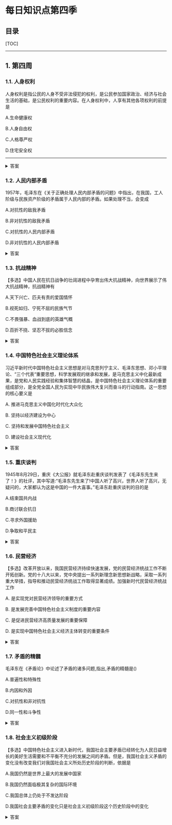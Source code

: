 每日知识点第四季
===

目录
---

[TOC]

---

## 1. 第四周

### 1.1. 人身权利

人身权利是指公民的人身不受非法侵犯的权利，是公民参加国家政治、经济与社会生活的基础，是公民权利的重要内容。在人身权利中，人享有其他各项权利的前提是

A.生命健康权

B.人身自由权

C.人格尊严权

D.住宅安全权

---

<details>
<summary>答案</summary>
答案：A<br>
知识点归属：思修第六章《尊法学法守法用法》第六节-依法行使权利和履行义务。<br>
我国宪法法律规定了公民享有一系列权利，主要包括政治权利、人身权利、财产权利、社会经济权利、宗教信仰及文化权利等。<br>
其中人身权利包括生命健康权、人身自由权、人格尊严权、住宅安全权、通信自由权。
生命权是人最基本、最原始的权利，具有神圣性和不可转让性，不可非法剥夺，享有生命权是人享有各项其他权利的前提。
</details>

### 1.2. 人民内部矛盾

1957年，毛泽东在《关于正确处理人民内部矛盾的问题》中指出，在我国，工人阶级与民族资产阶级的矛盾属于人民内部的矛盾。如果处理不当，会变成

A.对抗性的敌我矛盾

B.非对抗性的敌我矛盾

C.对抗性的人民内部矛盾

D.非对抗性的人民内部矛盾

<details>
<summary>答案</summary>
答案：A<br>
知识点归属：毛概第四章《社会主义建设道路初步探索的理论成果》第一节-初步探索的重要思想成果。<br>
社会主义社会的矛盾反映在政治上可以划分为敌我矛盾和人民内部矛盾，这是两类性质完全不同的矛盾。敌我矛盾是根本利益对立基础上的矛盾，因而是对抗性的矛盾。一般来说，人民内部矛盾是在人民根本利益一基础上的矛盾，因而是非对抗的矛盾，人民内部矛盾不是对抗性的，但如果处理不当，也可能发生对抗。
</details>

### 1.3. 抗战精神

【多选】中国人民在抗日战争的壮阔进程中孕育出伟大抗战精神，向世界展示了伟大抗战精神，抗战精神有

A.天下兴亡、匹夫有责的爱国情怀

B.视死如归、宁死不屈的民族气节

C.不畏强暴、血战到底的英雄气概

D.百折不挠、坚忍不拔的必胜信念

<details>
<summary>答案</summary>
答案：ABCD<br>
知识点归属：时政<br>
2014年9月3日，习近平总书记在纪念中国人民抗日战争暨世界反法西斯战争胜利69周年座谈会上的讲话中指出了抗战精神的深刻内涵：“中国人民向世界展示了天下兴亡、匹夫有责的爱国情怀，视死如归、宁死不屈的民族气节，不畏强暴、血战到底的英雄气概，百折不挠、坚忍不拔的必胜信念。”伟大的抗战精神，是中国人民弥足珍贵的精神财富，是激励中国人民克服一切艰难险阻、为实现中华民族伟大复兴而奋斗的强大精神动力。
</details>

### 1.4. 中国特色社会主义理论体系

习近平新时代中国特色社会主义思想是对马克思列宁主义、毛泽东思想、邓小平理论、“三个代表“重要思想，科学发展观的继承和发展，是马克思主义中化最新成果，是党和人民实践经验和集体智慧的结晶，是中国特色社会主义理论体系的重要组成部分，是全党全国人民为实现中华民族伟大复兴而奋斗的行动指南。这一思想的核心要义是

A. 推进马克思主义中国化时代化大众化

B. 坚持以经济建设为中心

C. 坚持和发展中国特色社会主义

D. 建设社会主义现代化

<details>
<summary>答案</summary>

答案：C<br>
知识点归属：毛中特第八章《习近平新时代中国特色社会主义思想及其历史地位》第二节习近平新时代中国特色社会主义思想的主要内容<br>
坚持和发展中国特色社会主义，是改革开放以来我们党全部理论和实践的**鲜明主题**，也是习近平新时代中国特色社会主义思想的**核心要义**。<br>
**核心内容**：八个明确<br>

1. 明确坚持和发展中国特色社会主义，**总任务**是实现社会主义现代化和中华民族伟大复兴，在全面建成小康社会的基础上，分两步走在本世纪中叶建成富强民主文明和谐美丽的**社会主义现代化强国**。
2. 明确新时代我国社会**主要矛盾**是人民日益增长的美好生活需要和不平衡不充分的发展之间的矛盾，必须坚持以人民为中心的发展思想，不断促进人的全面发展、全体人民共同富裕。
3. 明确中国特色社会主义事业**总体布局是“五位一体”**、**战略布局是“四个全面”**，强调坚定**道路自信、理论自信、制度自信、文化自信**。
4. 明确全面深化改革**总目标**是完善和发展中国特色社会主义制度、推进国家治理体系和治理能力现代化。
5. 明确全面推进**依法治国总目标**是建设中国特色社会主义法治体系、建设社会主义法治国家。
6. 明确党在**新时代的强军目标**是建设一支听党指挥、能打胜仗、作风优良的人民军队，把人民军队建设成为世界一流军队。
7. 明确**中国特色大国外交**要推动构建新型国际关系，推动构建人类命运共同体。
8. 明确**中国特色社会主义最本质的特征**是**中国共产党领导**，中国特色社会主义制度的**最大优势**是**中国共产党领导**，党是最高政治领导力量，提出新时代党的建设总要求，突出政治建设在党的建设中的重要地位。

</details>

### 1.5. 重庆谈判

1945年8月29日，重庆《大公报》就毛泽东赴重庆谈判发表了《毛泽东先生来了！》的社评，其中写道:“毛泽东先生来了!中国人听了高兴，世界人听了高兴，无疑问的，大家都认为这是中国的一件大喜事。”毛泽东赴重庆谈判的目的是

A.结束国共内战

B.商讨联合抗日

C.寻求外国援助

D.争取和平民主

<details>
<summary>答案</summary>

答案：D<br>
知识点归属：近代史第七章《为新中国而奋斗》第一节从争取和平民主到进行自卫战争<br>
1945年10月10日，重庆和谈结束，国共双方签署《政府与中共代表会谈纪要》，即“双十协定”，确认和平建国的基本方针，同意“长期合作，坚决避免内战”。<br>
当时抗日战争已经结束，国共内战还未开始，所以$AB$错误，$C$和重庆谈判无关。所以选择$D$。
</details>

### 1.6. 民营经济

【多选】改革开放以来，我国民营经济持续快速发展，党的民营经济统战工作不断开拓创新。党的十八大以来，党中央提出一系列新理念新思想新战略，采取一系列重大举措，指导和推动民营经济统战工作取得显著成绩。加强新时代民营经济统战工作

A. 是实现党对民营经济领导的重要方式

B. 是发展完善中国特色社会主义制度的重要内容

C. 是促进民营经济高质量发展的重要保障

D. 是实现中国特色社会主义经济主体转变的重要条件

<details>
<summary>答案</summary>

答案：ABC<br>
知识点归属：毛泽东思想和中国特色社会主义理论体系概论第六章《“三个代表”重要思想》第二节“三个代表”重要思想的核心观点和主要内容<br>
党的十四大正式把**建立社会主义市场经济体制**确立为我国**经济体制改革的目标**。<br>
建设社会主义市场经济体制，必须**坚持和完善公有制为主体、多种所有制经济共同发展的社会主义基本经济制度**。必须毫不动摇地巩固和发展公有制经济。必须毫不动摇地巩固和发展公有制经济。必须毫不动摇地鼓励、支持和引导非公有制经济发展。<br>
个体、私营等各种形式的非公有制经济是社会主义市场经济的**重要组成部分**，对充分调动社会个方面的积极性、加快生产力发展具有重要作用。
</details>

### 1.7. 矛盾的精髓

毛泽东在《矛盾论》中论述了矛盾的诸多问题,指出,矛盾的精髓是()

A.普遍性和特殊性

B.内因和外因

C.对抗性和非对抗性

D.同一性和斗争性

<details>
<summary>答案</summary>
答案：A<br>
知识点归属：马原第二章《世界的物质性及其发展规律》第二节事物的普遍联系与永恒发展<br>
矛盾的共性和个性（即普遍性与特殊性）、绝对的和相对的道理，是关于事物矛盾问题的精髓。<br>
同一性和斗争性是矛盾的基本属性。
</details>

### 1.8. 社会主义初级阶段

【多选】中国特色社会主义进入新时代，我国社会主要矛盾已经转化为人民日益增长的美好生活需要和不平衡不充分的发展之间的矛盾。但是，我国社会主义矛盾的变化没有改变我们对我国社会主义所处历史阶段的判断，依据是

A.我国仍然是世界上最大的发展中国家

B.我国仍然面临极其复杂的国际环境

C.我国总体上仍处于不发达阶段

D.我国社会主要矛盾的变化只是社会主义初级阶段这个历史阶段中的变化

<details>
<summary>答案</summary>
答案：ACD<br>
知识点归属：毛泽东思想和中国特色社会主义理论体系概论第五章《邓小平理论》第二节邓小平理论的基本问题和主要内容<br>
我国处于社会主义初级阶段包含两层含义。
第一，我国已经进入社会主义社会。
第二，我国社会主义社会还处在不发达的阶段。
</details>
